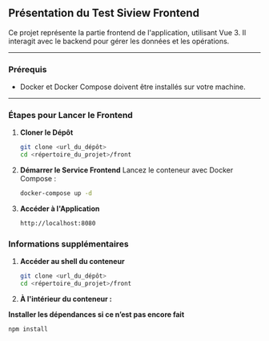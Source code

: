 ## **Présentation du Test Siview Frontend**
Ce projet représente la partie frontend de l'application, utilisant Vue 3. Il interagit avec le backend pour gérer les données et les opérations.

---

### **Prérequis**
- Docker et Docker Compose doivent être installés sur votre machine.

---

### **Étapes pour Lancer le Frontend**

1. **Cloner le Dépôt**
   ```bash
   git clone <url_du_dépôt>
   cd <répertoire_du_projet>/front

2. **Démarrer le Service Frontend** Lancez le conteneur avec Docker Compose :
   ```bash
   docker-compose up -d


3. **Accéder à l'Application**
   ```bash
   http://localhost:8080


### **Informations supplémentaires**

1. **Accéder au shell du conteneur**
   ```bash
   git clone <url_du_dépôt>
   cd <répertoire_du_projet>/front

2. **À l'intérieur du conteneur :**

**Installer les dépendances si ce n’est pas encore fait**
   ```bash
   npm install

